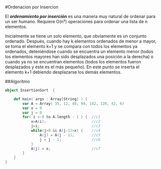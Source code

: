 #Ordenacion por Insercion

El ***ordenamiento por inserción*** es una manera muy natural de ordenar para un ser humano. Requiere O(n²) operaciones para ordenar una lista de n elementos.

Inicialmente se tiene un solo elemento, que obviamente es un conjunto ordenado. Después, cuando hay k elementos ordenados de menor a mayor, se toma el elemento k+1 y se compara con todos los elementos ya ordenados, deteniéndose cuando se encuentra un elemento menor (todos los elementos mayores han sido desplazados una posición a la derecha) o cuando ya no se encuentran elementos (todos los elementos fueron desplazados y este es el más pequeño). En este punto se inserta el elemento k+1 debiendo desplazarse los demás elementos.

##Algoritmo 

```scala
object InsertionSort  {

    def main( args : Array[String] ) {
        var A = Array( 35, 12, 48, 94, 142, 120, 42, 6)
        var x = 0
        var j = 0
        for( i <-0 to A.length - 1 ) {  //c1
            x=A(i);                     //c2
            j=i;						//c3
            while(j>0 && A(j-1)>x) {    //c4
                A(j) = A(j - 1);        //c5
                j = j - 1;              //c6					
            }
            A(j) = x;                   //c7
        }
    }
}
```

